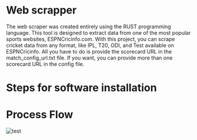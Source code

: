 # Web scrapper
The web scraper was created entirely using the RUST programming language. This tool is designed to extract data from one of the most popular sports websites, ESPNCricinfo.com. With this project, you can scrape cricket data from any format, like IPL, T20, ODI, and Test available on ESPNCricinfo. All you have to do is provide the scorecard URL in the match_config_url.txt file. If you want, you can provide more than one scorecard URL in the config file.

# Steps for software installation

# Process Flow
![test](https://github.com/Gopi-Krishna-Patapanchala/web_scrapper/assets/135157984/3a173686-d3d4-4f66-93ac-a07e574daa58)
